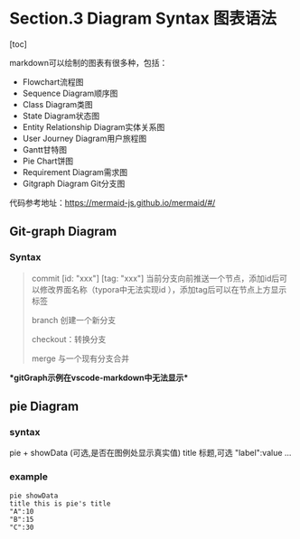 # Section.3 Diagram Syntax 图表语法

[toc]

markdown可以绘制的图表有很多种，包括：

- Flowchart流程图
- Sequence Diagram顺序图
- Class Diagram类图
- State Diagram状态图
- Entity Relationship Diagram实体关系图
- User Journey Diagram用户旅程图
- Gantt甘特图
- Pie Chart饼图
- Requirement Diagram需求图
- Gitgraph Diagram Git分支图

代码参考地址：https://mermaid-js.github.io/mermaid/#/

## Git-graph Diagram

### Syntax

> commit [id: "xxx"] [tag: "xxx"]     当前分支向前推送一个节点，添加id后可以修改界面名称（typora中无法实现id ），添加tag后可以在节点上方显示标签
>
> branch     创建一个新分支
>
> checkout：转换分支
>
> merge    与一个现有分支合并

**\*gitGraph示例在vscode-markdown中无法显示\***

<!-- ```mermaid
gitGraph:
commit
branch b2
checkout b2
commit
checkout master
commit
merge b2
``` -->

## pie Diagram

### syntax

pie + showData (可选,是否在图例处显示真实值)
title 标题,可选
"label":value
...

### example

```mermaid
pie showData
title this is pie's title
"A":10
"B":15
"C":30
```
